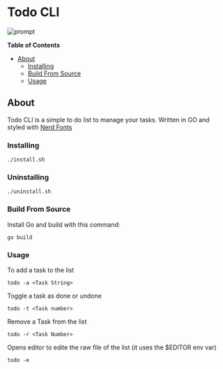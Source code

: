 Todo CLI
============


![prompt](https://raw.githubusercontent.com/HxX2/todocli/main/images/todo.png)


**Table of Contents**

<!-- toc -->

- [About](#about)
  * [Installing](#installing)
  * [Build From Source](#post-installation)
  * [Usage](#uninstalling)

<!-- tocstop -->

## About

Todo CLI is a simple to do list to manage your tasks.
Written in GO and styled with [Nerd Fonts](https://www.nerdfonts.com/)

### Installing

```console
./install.sh
```

### Uninstalling

```console
./uninstall.sh
```

### Build From Source

Install Go and build with this command:

```console
go build
```

### Usage

To add a task to the list

```console
todo -a <Task String>
```
Toggle a task as done or undone

```console
todo -t <Task number>
```
Remove a Task from the list

```console
todo -r <Task Number>
```
Opens editor to edite the raw file of the list (it uses the $EDITOR env var)

```console
todo -e 
```
